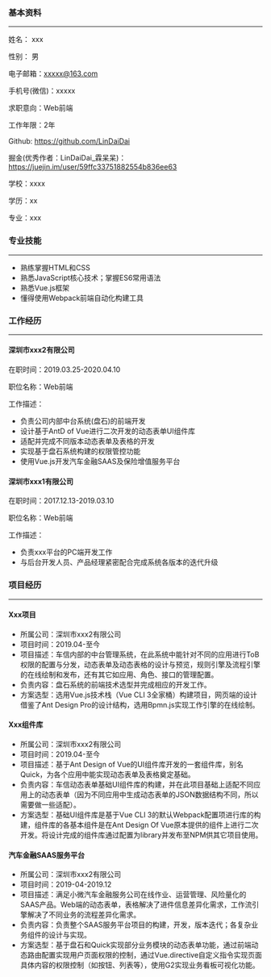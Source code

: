 ### 基本资料
---

姓名： xxx

性别： 男

电子邮箱：xxxxx@163.com

手机号(微信)：xxxxx

求职意向：Web前端

工作年限：2年

Github:  https://github.com/LinDaiDai

掘金(优秀作者：LinDaiDai_霖呆呆)：https://juejin.im/user/59ffc33751882554b836ee63

学校：xxxx

学历：xx

专业：xxx


### 专业技能

---

- 熟练掌握HTML和CSS
- 熟悉JavaScript核心技术；掌握ES6常用语法
- 熟悉Vue.js框架
- 懂得使用Webpack前端自动化构建工具

### 工作经历
---

#### 深圳市xxx2有限公司

在职时间：2019.03.25-2020.04.10

职位名称：Web前端

工作描述：

- 负责公司内部中台系统(盘石)的前端开发
- 设计基于AntD of Vue进行二次开发的动态表单UI组件库
- 适配并完成不同版本动态表单及表格的开发
- 实现基于盘石系统构建的权限管控功能
- 使用Vue.js开发汽车金融SAAS及保险增值服务平台



#### 深圳市xxx1有限公司

在职时间：2017.12.13-2019.03.10

职位名称：Web前端

工作描述：

- 负责xxx平台的PC端开发工作
- 与后台开发人员、产品经理紧密配合完成系统各版本的迭代升级


### 项目经历

---

#### Xxx项目

- 所属公司：深圳市xxx2有限公司
- 项目时间：2019.04-至今
- 项目描述：车信内部的中台管理系统，在此系统中能针对不同的应用进行ToB权限的配置与分发，动态表单及动态表格的设计与预览，规则引擎及流程引擎的在线绘制和发布，还有其它如应用、角色、接口的管理配置。
- 负责内容：盘石系统的前端技术选型并完成相应的开发工作。
- 方案选型：选用Vue.js技术栈（Vue CLI 3全家桶）构建项目，网页端的设计借鉴了Ant Design Pro的设计结构，选用Bpmn.js实现工作引擎的在线绘制。

#### Xxx组件库

- 所属公司：深圳市xxx2有限公司
- 项目时间：2019.04-至今
- 项目描述：基于Ant Design of Vue的UI组件库开发的一套组件库，别名Quick，为各个应用中能实现动态表单及表格奠定基础。
- 负责内容：车信动态表单基础UI组件库的构建，并在此项目基础上适配不同应用上的动态表单（因为不同应用中生成动态表单的JSON数据结构不同，所以需要做一些适配）。
- 方案选型：基础UI组件库是基于Vue CLI 3的默认Webpack配置项进行库的构建，组件库的各基本组件是在Ant Design Of Vue原本提供的组件上进行二次开发。将设计完成的组件库通过配置为library并发布至NPM供其它项目使用。


#### 汽车金融SAAS服务平台

- 所属公司：深圳市xxx2有限公司
- 项目时间：2019-04-2019.12
- 项目描述：满足小微汽车金融服务公司在线作业、运营管理、风险量化的SAAS产品。Web端的动态表单，表格解决了进件信息差异化需求，工作流引擎解决了不同业务的流程差异化需求。
- 负责内容：负责整个SAAS服务平台项目的构建，开发，版本迭代；各复杂业务组件的设计与实现。
- 方案选型：基于盘石和Quick实现部分业务模块的动态表单功能，通过前端动态路由配置实现用户页面权限的控制，通过Vue.directive自定义指令实现页面具体内容的权限控制（如按钮、列表等），使用G2实现业务看板可视化功能。
